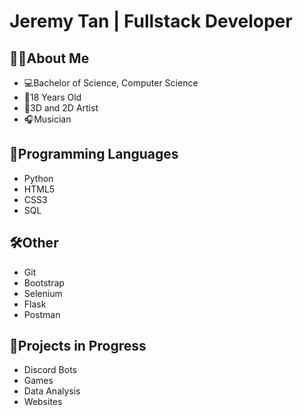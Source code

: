 # Jeremy Tan | Fullstack Developer


## 🐱‍👤About Me
- 💻Bachelor of Science, Computer Science
- 🎂18 Years Old
- 🎨3D and 2D Artist
- 🎧Musician

## 🤖Programming Languages
- Python
- HTML5
- CSS3
- SQL

## 🛠Other
- Git
- Bootstrap
- Selenium
- Flask
- Postman

## 🚧Projects in Progress
- Discord Bots
- Games
- Data Analysis
- Websites
